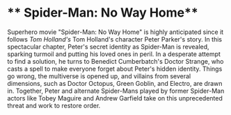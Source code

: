 #     ** Spider-Man: No Way Home**

 Superhero movie "Spider-Man: No Way Home" is highly anticipated since it follows 	*Tom Holland's* Tom Holland's character Peter Parker's story. In this spectacular chapter, Peter's secret identity as Spider-Man is revealed, sparking turmoil and putting his loved ones in peril. In a desperate attempt to find a solution, he turns to Benedict Cumberbatch's Doctor Strange, who casts a spell to make everyone forget about Peter's hidden identity. Things go wrong, the multiverse is opened up, and villains from several dimensions, such as Doctor Octopus, Green Goblin, and Electro, are drawn in. Together, Peter and alternate Spider-Mans played by former Spider-Man actors like Tobey Maguire and Andrew Garfield take on this unprecedented threat and work to restore order.
